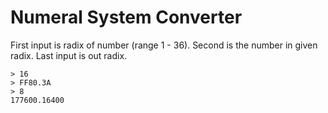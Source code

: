 # Numeral System Converter

First input is radix of number (range 1 - 36).
Second is the number in given radix.
Last input is out radix.

```
> 16
> FF80.3A
> 8
177600.16400
```
